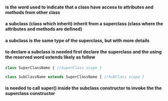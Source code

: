 #### is the word used to indicate that a class have access to attributes and methods from other class

#### a subclass (class which inherit) inherit from a superclass (class where the attributes and methods are defined)

#### a subclass is the same type of the superclass, but with more details

#### to declare a subclass is needed first declare the superclass and the using the reserved word extends likely as follow

```JavaScript
class SuperClassName { //SuperClass scope }

class SubClassName extends SuperClassName { //SubClass scope }
```

#### is needed to call super() inside the subclass constructor to invoke the the superclass constructor

